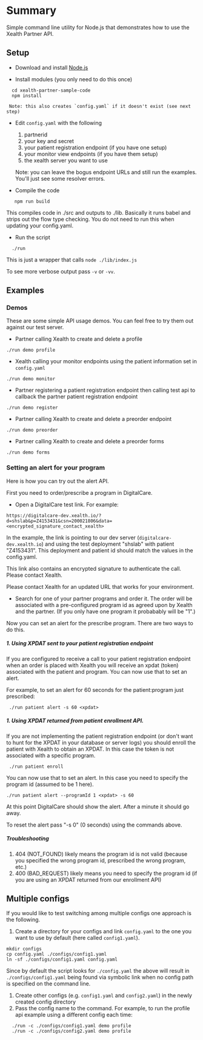
# Summary

Simple command line utility for Node.js that demonstrates how to use the Xealth Partner API.

## Setup

 * Download and install [Node.js](https://nodejs.org/en/download/)

 * Install modules (you only need to do this once)

```
  cd xealth-partner-sample-code
  npm install

```

     Note: this also creates `config.yaml` if it doesn't exist (see next step)

 * Edit `config.yaml` with the following

     1. partnerid
     1. your key and secret
     1. your patient registration endpoint (if you have one setup)
     1. your monitor view endpoints (if you have them setup)
     1. the xealth server you want to use

     Note: you can leave the bogus endpoint URLs and still run the examples. You'll just see some resolver errors.

 * Compile the code

```
   npm run build
 ```

  This compiles code in ./src and outputs to ./lib. Basically it runs babel and strips out the flow type checking.
  You do not need to run this when updating your config.yaml.

 * Run the script

```
  ./run
```

  This is just a wrapper that calls `node ./lib/index.js`

  To see more verbose output pass `-v` or `-vv`.

## Examples

### Demos

These are some simple API usage demos. You can feel free to try them out against our test server.


* Partner calling Xealth to create and delete a profile

```
./run demo profile
```


* Xealth calling your monitor endpoints using the patient information set in `config.yaml`


```
./run demo monitor
```


* Partner registering a patient registration endpoint then calling test api to callback the partner patient registration endpoint


```
./run demo register
```


* Partner calling Xealth to create and delete a preorder endpoint


```
./run demo preorder
```

* Partner calling Xealth to create and delete a preorder forms


```
./run demo forms
```


### Setting an alert for your program

Here is how you can try out the alert API.

First you need to order/prescribe a program in DigitalCare.


- Open a DigitalCare test link. For example:

 ```
 https://digitalcare-dev.xealth.io/?d=shslab&p=Z4153431&csn=200021806&data=<encrypted_signature_contact_xealth>
```
 In the example, the link is pointing to our dev server (`digitalcare-dev.xealth.io`) and using the test deployment "shslab" with patient "Z4153431". This deployment and patient id should match the values in the config.yaml.

 This link also contains an encrypted signature to authenticate the call. Please contact Xealth.

 Please contact Xealth for an updated URL that works for your environment.

- Search for one of your partner programs and order it. The order will be associated with a pre-configured program id as agreed upon by Xealth and the partner. (If you only have one program it probabably will be "1".)

Now you can set an alert for the prescribe program. There are two ways to do this.

##### 1. Using XPDAT sent to your patient registration endpoint

If you are configured to receive a call to your patient registration endpoint when an order is placed with Xealth you will receive an xpdat (token) associated with the patient and program. You can now use that to set an alert.

For example, to set an alert for 60 seconds for the patient:program just prescribed:

```
 ./run patient alert -s 60 <xpdat>
```

##### 1. Using XPDAT returned from patient enrollment API.

If you are not implementing the patient registration endpoint (or don't want to hunt for the XPDAT in your database or server logs) you should enroll the patient with Xealth to obtain an XPDAT. In this case the token is not associated with a specific program.

```
 ./run patient enroll
```

You can now use that to set an alert. In this case you need to specify the program id (assumed to be 1 here).

```
./run patient alert --programId 1 <xpdat> -s 60
```

At this point DigitalCare should show the alert. After a minute it should go away.


To reset the alert pass "-s 0" (0 seconds) using the commands above.

##### Troubleshooting

1. 404 (NOT_FOUND) likely means the program id is not valid (because you specified the wrong program id, prescribed the wrong program, etc.)
2. 400 (BAD_REQUEST) likely means you need to specify the program id (if you are using an XPDAT returned from our enrollment API)

## Multiple configs

If you would like to test switching among multiple configs one approach is the following.

1. Create a directory for your configs and link `config.yaml` to the one you want to use by default (here called `config1.yaml`).

 ```
mkdir configs
cp config.yaml ./configs/config1.yaml
ln -sf ./configs/config1.yaml config.yaml
```

 Since by default the script looks for `./config.yaml` the above will result in `./configs/config1.yaml` being found via symbolic link when no config path is specified on the command line.

1. Create other configs (e.g. `config1.yaml` and `config2.yaml`) in the newly created config directory
1. Pass the config name to the command. For example, to run the profile api example using a different config each time:

  ```
 	./run -c ./configs/config1.yaml demo profile
 	./run -c ./configs/config2.yaml demo profile
 ```

